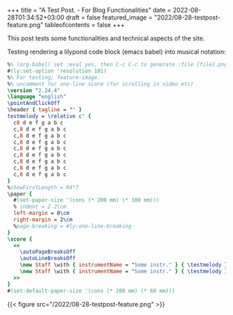 +++
title = "A Test Post. - For Blog Functionalities"
date = 2022-08-28T01:34:52+03:00
draft = false
featured_image = "2022/08-28-testpost-feature.png"
tableofcontents = false
+++

This post tests some functionalities and technical aspects of the site.

Testing rendering a lilypond code block (emacs babel) into musical notation:

```lilypond
%% (org-babel) set :eval yes, then C-c C-c to generate :file [file].png
#(ly:set-option 'resolution 101)
%% For testing; feature-image.
%% uncomment for one-line score (for scrolling in video etc)
\version "2.24.4"
\language "english"
\pointAndClickOff
\header { tagline = "" }
testmelody = \relative c' {
  c8 d e f g a b c
  c,8 d e f g a b c
  c,8 d e f g a b c
  c,8 d e f g a b c
  c,8 d e f g a b c
  c,8 d e f g a b c
  c,8 d e f g a b c
  c,8 d e f g a b c
  c,8 d e f g a b c
}
%showFirstLength = R4*7
\paper {
  #(set-paper-size '(cons (* 200 mm) (* 100 mm)))
  % indent = 2.2\cm
  left-margin = 0\cm
  right-margin = 2\cm
  %page-breaking = #ly:one-line-breaking
}
\score {
  <<
    \autoPageBreaksOff
    \autoLineBreaksOff
    \new Staff \with { instrumentName = "Some instr." } { \testmelody }
    \new Staff \with { instrumentName = "Some instr." } { \testmelody }
  >>
}
#(set-default-paper-size '(cons (* 200 mm) (* 60 mm)))
```

{{< figure src="/2022/08-28-testpost-feature.png" >}}
